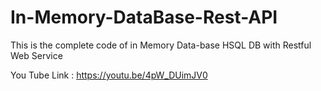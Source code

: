 # In-Memory-DataBase-Rest-API
This is the complete code of in Memory Data-base HSQL DB with Restful Web Service

You Tube Link : https://youtu.be/4pW_DUimJV0
